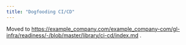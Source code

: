 ```yaml
---
title: "Dogfooding CI/CD"
---
```


Moved to https://example_company.com/example_company-com/gl-infra/readiness/-/blob/master/library/ci-cd/index.md .
